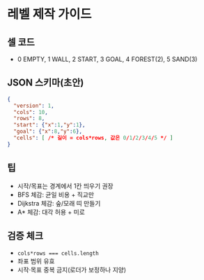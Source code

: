 # 레벨 제작 가이드

## 셀 코드
- 0 EMPTY, 1 WALL, 2 START, 3 GOAL, 4 FOREST(2), 5 SAND(3)

## JSON 스키마(초안)
```json
{
  "version": 1,
  "cols": 10,
  "rows": 8,
  "start": {"x":1,"y":1},
  "goal": {"x":8,"y":6},
  "cells": [ /* 길이 = cols*rows, 값은 0/1/2/3/4/5 */ ]
}
```

## 팁

* 시작/목표는 경계에서 1칸 띄우기 권장
* BFS 체감: 균일 비용 + 직교만
* Dijkstra 체감: 숲/모래 띠 만들기
* A* 체감: 대각 허용 + 미로

## 검증 체크

* `cols*rows === cells.length`
* 좌표 범위 유효
* 시작·목표 중복 금지(로더가 보정하나 지양)

